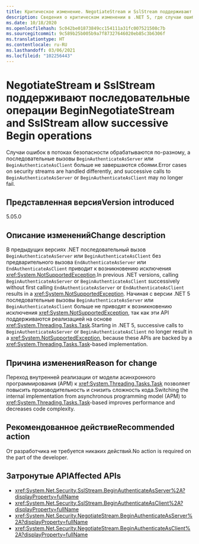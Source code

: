 ```yaml
---
title: Критическое изменение. NegotiateStream и SslStream поддерживают последовательные операции Begin
description: Сведения о критическом изменении в .NET 5, где случаи ошибок в потоках безопасности обрабатываются по-разному, а последовательные вызовы BeginAuthenticateAsServer или BeginAuthenticateAsClient больше не завершаются сбоями.
ms.date: 10/18/2020
ms.openlocfilehash: 5c042be01873849cc154111a31fc007521508c7b
ms.sourcegitcommit: 9c589b25b005b9a7f87327646020eb85c3b6306f
ms.translationtype: HT
ms.contentlocale: ru-RU
ms.lasthandoff: 03/06/2021
ms.locfileid: "102256443"
---
```

# <a name="negotiatestream-and-sslstream-allow-successive-begin-operations"></a><span data-ttu-id="099b2-103">NegotiateStream и SslStream поддерживают последовательные операции Begin</span><span class="sxs-lookup"><span data-stu-id="099b2-103">NegotiateStream and SslStream allow successive Begin operations</span></span>

<span data-ttu-id="099b2-104">Случаи ошибок в потоках безопасности обрабатываются по-разному, а последовательные вызовы `BeginAuthenticateAsServer` или `BeginAuthenticateAsClient` больше не завершаются сбоями.</span><span class="sxs-lookup"><span data-stu-id="099b2-104">Error cases on security streams are handled differently, and successive calls to `BeginAuthenticateAsServer` or `BeginAuthenticateAsClient` may no longer fail.</span></span>

## <a name="version-introduced"></a><span data-ttu-id="099b2-105">Представленная версия</span><span class="sxs-lookup"><span data-stu-id="099b2-105">Version introduced</span></span>

<span data-ttu-id="099b2-106">5.0</span><span class="sxs-lookup"><span data-stu-id="099b2-106">5.0</span></span>

## <a name="change-description"></a><span data-ttu-id="099b2-107">Описание изменений</span><span class="sxs-lookup"><span data-stu-id="099b2-107">Change description</span></span>

<span data-ttu-id="099b2-108">В предыдущих версиях .NET последовательный вызов `BeginAuthenticateAsServer` или `BeginAuthenticateAsClient` без предварительного вызова `EndAuthenticateAsServer` или `EndAuthenticateAsClient` приводит к возникновению исключения <xref:System.NotSupportedException>.</span><span class="sxs-lookup"><span data-stu-id="099b2-108">In previous .NET versions, calling `BeginAuthenticateAsServer` or `BeginAuthenticateAsClient` successively without first calling `EndAuthenticateAsServer` or `EndAuthenticateAsClient` results in a <xref:System.NotSupportedException>.</span></span> <span data-ttu-id="099b2-109">Начиная с версии .NET 5 последовательные вызовы `BeginAuthenticateAsServer` или `BeginAuthenticateAsClient` больше не приводят к возникновению исключения <xref:System.NotSupportedException>, так как эти API поддерживаются реализацией на основе <xref:System.Threading.Tasks.Task>.</span><span class="sxs-lookup"><span data-stu-id="099b2-109">Starting in .NET 5, successive calls to `BeginAuthenticateAsServer` or `BeginAuthenticateAsClient` no longer result in a <xref:System.NotSupportedException>, because these APIs are backed by a <xref:System.Threading.Tasks.Task>-based implementation.</span></span>

## <a name="reason-for-change"></a><span data-ttu-id="099b2-110">Причина изменения</span><span class="sxs-lookup"><span data-stu-id="099b2-110">Reason for change</span></span>

<span data-ttu-id="099b2-111">Переход внутренней реализации от модели асинхронного программирования (APM) к <xref:System.Threading.Tasks.Task> позволяет повысить производительность и снизить сложность кода.</span><span class="sxs-lookup"><span data-stu-id="099b2-111">Switching the internal implementation from asynchronous programming model (APM) to <xref:System.Threading.Tasks.Task>-based improves performance and decreases code complexity.</span></span>

## <a name="recommended-action"></a><span data-ttu-id="099b2-112">Рекомендованное действие</span><span class="sxs-lookup"><span data-stu-id="099b2-112">Recommended action</span></span>

<span data-ttu-id="099b2-113">От разработчика не требуется никаких действий.</span><span class="sxs-lookup"><span data-stu-id="099b2-113">No action is required on the part of the developer.</span></span>

## <a name="affected-apis"></a><span data-ttu-id="099b2-114">Затронутые API</span><span class="sxs-lookup"><span data-stu-id="099b2-114">Affected APIs</span></span>

- <xref:System.Net.Security.SslStream.BeginAuthenticateAsServer%2A?displayProperty=fullName>
- <xref:System.Net.Security.SslStream.BeginAuthenticateAsClient%2A?displayProperty=fullName>
- <xref:System.Net.Security.NegotiateStream.BeginAuthenticateAsServer%2A?displayProperty=fullName>
- <xref:System.Net.Security.NegotiateStream.BeginAuthenticateAsClient%2A?displayProperty=fullName>

<!--

### Affected APIs

- `Overload:M:System.Net.Security.SslStream.BeginAuthenticateAsServer`
- `Overload:M:System.Net.Security.SslStream.BeginAuthenticateAsClient`
- `Overload:M:System.Net.Security.NegotiateStream.BeginAuthenticateAsServer`
- `Overload:M:System.Net.Security.NegotiateStream.BeginAuthenticateAsClient`

### Category

Networking

-->
